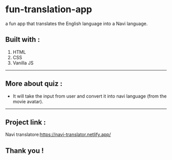 # fun-translation-app
a fun app that translates the English language into a Navi language.

## Built with :
1. HTML
2. CSS
3. Vanilla JS



********

## More about quiz :
 * It  will take the input from user and convert it into navi language (from the movie avatar).

*****

## Project link :
 Navi translatore:https://navi-translator.netlify.app/

## Thank you !
